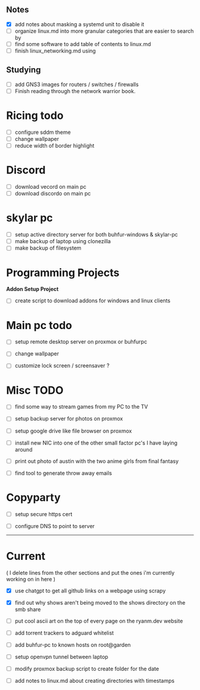 
## Notes 

- [x] add notes about masking a systemd unit to disable it 
- [ ] organize linux.md into more granular categories that are easier to search by 
- [ ] find some software to add table of contents to linux.md 
- [ ] finish linux\_networking.md using 

## Studying 

- [ ] add GNS3 images for routers / switches / firewalls 
- [ ] Finish reading through the network warrior book.

# Ricing todo 

- [ ] configure sddm theme 
- [ ] change wallpaper 
- [ ] reduce width of border highlight 

# Discord 

- [ ] download vecord on main pc 
- [ ] download discordo on main pc 

# skylar pc 

- [ ] setup active directory server for both buhfur-windows & skylar-pc 
- [ ] make backup of laptop using clonezilla 
- [ ] make backup of filesystem 

# Programming Projects 

**Addon Setup Project**

- [ ] create script to download addons for windows and linux clients 

# Main pc todo 

- [ ] setup remote desktop server on proxmox or buhfurpc 
- [ ] change wallpaper 
- [ ] customize lock screen / screensaver ? 


# Misc TODO 

- [ ] find some way to stream games from my PC to the TV 
- [ ] setup backup server for photos on proxmox 
- [ ] setup google drive like file browser on proxmox 
- [ ] install new NIC into one of the other small factor pc's I have laying around 
- [ ] print out photo of austin with the two anime girls from final fantasy 
- [ ] find tool to generate throw away emails 


# Copyparty 

- [ ] setup secure https cert 
- [ ] configure DNS to point to server 


---

# Current 

( I delete lines from the other sections and put the ones i'm currently working on in here )

- [x] use chatgpt to get all github links on a webpage using scrapy 
- [x] find out why shows aren't being moved to the shows directory on the smb share 
- [ ] put cool ascii art on the top of every page on the ryanm.dev website 
- [ ] add torrent trackers to adguard whitelist 
- [ ] add buhfur-pc to known hosts on root@garden
- [ ] setup openvpn tunnel between laptop 
- [ ] modify proxmox backup script to create folder for the date 
- [ ] add notes to linux.md about creating directories with timestamps  











